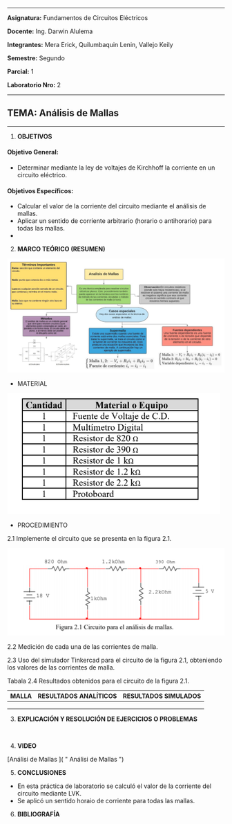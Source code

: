 ------------
 **Asignatura:**  Fundamentos de Circuitos Eléctricos 
                          
 **Docente:**     Ing. Darwin Alulema            
                    
 **Integrantes:** Mera Erick, Quilumbaquin Lenin, Vallejo Keily
                  
 **Semestre:**    Segundo
 
 **Parcial:**     1
 
 **Laboratorio Nro:**     2
 
------------
## **TEMA:**  Análisis de Mallas
------------

 1. **OBJETIVOS**


#### Objetivo General:

 - Determinar mediante la ley de voltajes de Kirchhoff la corriente en un circuito eléctrico. 

#### Objetivos Específicos:

 - Calcular el valor de la corriente del circuito mediante el análisis de mallas. 
 - Aplicar un sentido de corriente arbitrario (horario o antihorario) para todas las mallas.
 - 


2. **MARCO TEÓRICO (RESUMEN)**


  <img src="Capturas/analisis_de_mallas.PNG">

  - MATERIAL
  
  <img src="material.PNG">
  
  - PROCEDIMIENTO
  
  2.1 Implemente el circuito que se presenta en la figura 2.1.
  
  <img src="circuito.PNG">
  
  2.2 Medición de cada una de las corrientes de malla.
  
  
  
  2.3 Uso del simulador Tinkercad para el circuito de la figura 2.1, obteniendo los valores de las corrientes de malla.
  
  
  Tabala 2.4 Resultados obtenidos para el circuito de la figura 2.1.

  |MALLA  |  RESULTADOS ANALÍTICOS  |  RESULTADOS SIMULADOS |
  | ------------ | ------------ | ------------ |
  |   |   |   |
  |   |   |   |
  |   |   |   |
  
  
  
  

3. **EXPLICACIÓN Y RESOLUCIÓN DE EJERCICIOS O PROBLEMAS** 

<img src=" ">


4. **VIDEO**

  [Análisi de Mallas ](   " Análisi de Mallas ")
  
  
5. **CONCLUSIONES**

  - En esta práctica de laboratorio se calculó el valor de la corriente del circuito mediante LVK. 
  - Se aplicó un sentido horaio de corriente para todas las mallas. 



6. **BIBLIOGRAFÍA**
   
   
  
 
